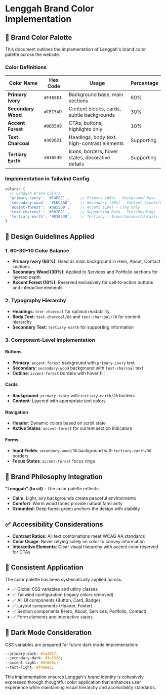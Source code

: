 # Lenggah Brand Color Implementation

## 🎨 Brand Color Palette

This document outlines the implementation of Lenggah's brand color palette across the website.

### Color Definitions

| Color Name         | Hex Code  | Usage                                            | Percentage |
| ------------------ | --------- | ------------------------------------------------ | ---------- |
| **Primary Ivory**  | `#F4E8E1` | Background base, main sections                   | 60%        |
| **Secondary Wood** | `#CEC5AD` | Content blocks, cards, subtle backgrounds        | 30%        |
| **Accent Forest**  | `#0B5509` | CTAs, buttons, highlights only                   | 10%        |
| **Text Charcoal**  | `#302621` | Headings, body text, high-contrast elements      | Supporting |
| **Tertiary Earth** | `#836539` | Icons, borders, hover states, decorative details | Supporting |

### Implementation in Tailwind Config

```javascript
colors: {
  // Lenggah Brand Colors
  'primary-ivory': '#F4E8E1',     // Primary (60%) - Background base
  'secondary-wood': '#CEC5AD',    // Secondary (30%) - Content blocks/cards
  'accent-forest': '#0B5509',     // Accent (10%) - CTAs only
  'text-charcoal': '#302621',     // Supporting Dark - Text/headings
  'tertiary-earth': '#836539',    // Tertiary - Icons/borders/details
}
```

## 📐 Design Guidelines Applied

### 1. **60-30-10 Color Balance**

- **Primary Ivory (60%)**: Used as main background in Hero, About, Contact sections
- **Secondary Wood (30%)**: Applied to Services and Portfolio sections for layered depth
- **Accent Forest (10%)**: Reserved exclusively for call-to-action buttons and interactive elements

### 2. **Typography Hierarchy**

- **Headings**: `text-charcoal` for optimal readability
- **Body Text**: `text-charcoal/80` and `text-charcoal/70` for content hierarchy
- **Secondary Text**: `tertiary-earth` for supporting information

### 3. **Component-Level Implementation**

#### Buttons

- **Primary**: `accent-forest` background with `primary-ivory` text
- **Secondary**: `secondary-wood` background with `text-charcoal` text
- **Outline**: `accent-forest` borders with hover fill

#### Cards

- **Background**: `primary-ivory` with `tertiary-earth/20` borders
- **Content**: Layered with appropriate text colors

#### Navigation

- **Header**: Dynamic colors based on scroll state
- **Active States**: `accent-forest` for current section indicators

#### Forms

- **Input Fields**: `secondary-wood/30` background with `tertiary-earth/30` borders
- **Focus States**: `accent-forest` focus rings

## 🎯 Brand Philosophy Integration

**"Lenggah" (to sit)** - The color palette reflects:

- **Calm**: Light, airy backgrounds create peaceful environments
- **Comfort**: Warm wood tones provide natural familiarity
- **Grounded**: Deep forest green anchors the design with stability

## ✅ Accessibility Considerations

- **Contrast Ratios**: All text combinations meet WCAG AA standards
- **Color Usage**: Never relying solely on color to convey information
- **Interactive Elements**: Clear visual hierarchy with accent color reserved for CTAs

## 🔄 Consistent Application

The color palette has been systematically applied across:

- ✅ Global CSS variables and utility classes
- ✅ Tailwind configuration (legacy colors removed)
- ✅ All UI components (Button, Card, Badge)
- ✅ Layout components (Header, Footer)
- ✅ Section components (Hero, About, Services, Portfolio, Contact)
- ✅ Form elements and interactive states

## 🌙 Dark Mode Consideration

CSS variables are prepared for future dark mode implementation:

```css
--primary-dark: #2a2017;
--secondary-dark: #3a3528;
--accent-light: #0f6b0c;
--text-light: #f4e8e1;
```

This implementation ensures Lenggah's brand identity is cohesively expressed through thoughtful color application that enhances user experience while maintaining visual hierarchy and accessibility standards.
